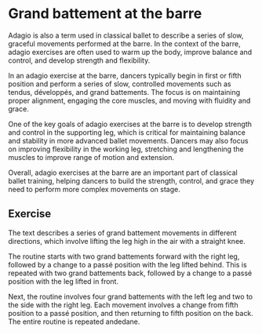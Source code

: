# Grand battement at the barre

Adagio is also a term used in classical ballet to describe a series of slow, graceful movements performed at the barre. In the context of the barre, adagio exercises are often used to warm up the body, improve balance and control, and develop strength and flexibility.

In an adagio exercise at the barre, dancers typically begin in first or fifth position and perform a series of slow, controlled movements such as tendus, développés, and grand battements. The focus is on maintaining proper alignment, engaging the core muscles, and moving with fluidity and grace.

One of the key goals of adagio exercises at the barre is to develop strength and control in the supporting leg, which is critical for maintaining balance and stability in more advanced ballet movements. Dancers may also focus on improving flexibility in the working leg, stretching and lengthening the muscles to improve range of motion and extension.

Overall, adagio exercises at the barre are an important part of classical ballet training, helping dancers to build the strength, control, and grace they need to perform more complex movements on stage.




## **Exercise**

The text describes a series of grand battement movements in different directions, which involve lifting the leg high in the air with a straight knee.

The routine starts with two grand battements forward with the right leg, followed by a change to a passé position with the leg lifted behind. This is repeated with two grand battements back, followed by a change to a passé position with the leg lifted in front.

Next, the routine involves four grand battements with the left leg and two to the side with the right leg. Each movement involves a change from fifth position to a passé position, and then returning to fifth position on the back. The entire routine is repeated andedane.
